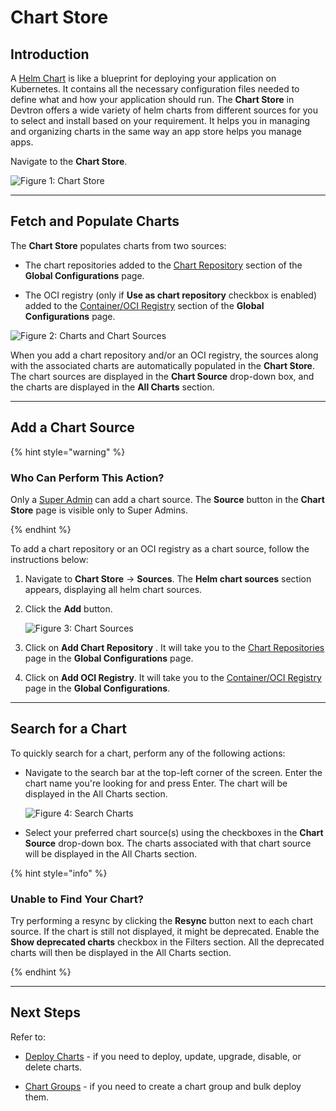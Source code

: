 # Chart Store

## Introduction
 
A [Helm Chart](../../reference/glossary.md#helm-chartspackages) is like a blueprint for deploying your application on Kubernetes. It contains all the necessary configuration files needed to define what and how your application should run. The **Chart Store** in Devtron offers a wide variety of helm charts from different sources for you to select and install based on your requirement. It helps you in managing and organizing charts in the same way an app store helps you manage apps. 

Navigate to the **Chart Store**.

![Figure 1: Chart Store](https://devtron-public-asset.s3.us-east-2.amazonaws.com/images/deploy-chart/chart-store-without-chartgroup.jpg)

---

## Fetch and Populate Charts

The **Chart Store** populates charts from two sources:

* The chart repositories added to the [Chart Repository](../global-configurations/chart-repo.md) section of the **Global Configurations** page.

* The OCI registry (only if **Use as chart repository** checkbox is enabled) added to the [Container/OCI Registry](../global-configurations/container-registries.md) section of the **Global Configurations** page.

![Figure 2: Charts and Chart Sources](https://devtron-public-asset.s3.us-east-2.amazonaws.com/images/deploy-chart/charts-chartsource.jpg)

When you add a chart repository and/or an OCI registry, the sources along with the associated charts are automatically populated in the **Chart Store**. The chart sources are displayed in the **Chart Source** drop-down box, and the charts are displayed in the **All Charts** section. 

---

## Add a Chart Source

{% hint style="warning" %}

### Who Can Perform This Action?

Only a [Super Admin](../global-configurations/user-access.md#assign-super-admin-permissions) can add a chart source. The **Source** button in the **Chart Store** page is visible only to Super Admins.

{% endhint %}

To add a chart repository or an OCI registry as a chart source, follow the instructions below:

1. Navigate to **Chart Store** → **Sources**. The **Helm chart sources** section appears, displaying all helm chart sources.

2. Click the **Add** button. 

    ![Figure 3: Chart Sources](https://devtron-public-asset.s3.us-east-2.amazonaws.com/images/deploy-chart/chart-sources.jpg)

3. Click on **Add Chart Repository** . It will take you to the [Chart Repositories](../global-configurations/chart-repo.md#add-chart-repository) page in the **Global Configurations** page.

4. Click on **Add OCI Registry**. It will take you to the [Container/OCI Registry](../global-configurations/container-registries.md#add-container-registry) page in the **Global Configurations**.

---

## Search for a Chart

To quickly search for a chart, perform any of the following actions:

* Navigate to the search bar at the top-left corner of the screen. Enter the chart name you're looking for and press Enter. The chart will be displayed in the All Charts section.

    ![Figure 4: Search Charts](https://devtron-public-asset.s3.us-east-2.amazonaws.com/images/deploy-chart/search-charts.jpg)

* Select your preferred chart source(s) using the checkboxes in the **Chart Source** drop-down box. The charts associated with that chart source will be displayed in the All Charts section.

{% hint style="info" %}

### Unable to Find Your Chart?

Try performing a resync by clicking the **Resync** button next to each chart source. If the chart is still not displayed, it might be deprecated. Enable the **Show deprecated charts** checkbox in the Filters section. All the deprecated charts will then be displayed in the All Charts section.

{% endhint %}

---

## Next Steps

Refer to:

* [Deploy Charts](deployment-of-charts.md) - if you need to deploy, update, upgrade, disable, or delete charts.

* [Chart Groups](chart-group.md) - if you need to create a chart group and bulk deploy them.